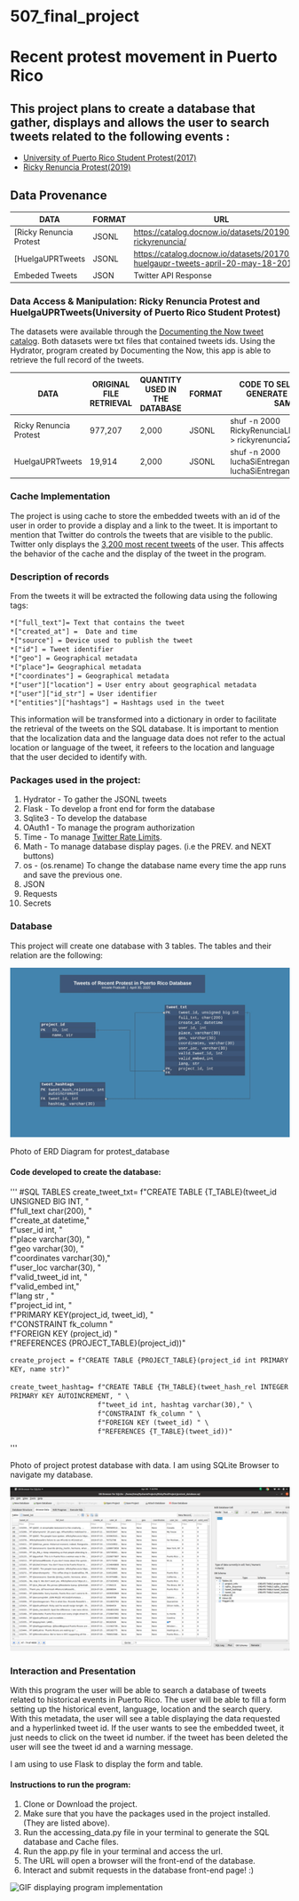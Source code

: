 # 507_final_project
# Recent protest movement in Puerto Rico

## This project plans to create a database that gather, displays and allows the user to search tweets related to the following events :
- [University of Puerto Rico Student Protest(2017)](https://catalog.docnow.io/datasets/20170519-huelgaupr-tweets-april-20-may-18-2017/)
- [Ricky Renuncia Protest(2019)](https://catalog.docnow.io/datasets/20190930-rickyrenuncia/)


## Data Provenance

|    DATA    |    FORMAT     |     URL     |
------------ | ------------- | -------------
|[Ricky Renuncia Protest | JSONL | https://catalog.docnow.io/datasets/20190930-rickyrenuncia/|
|[HuelgaUPRTweets | JSONL | https://catalog.docnow.io/datasets/20170519-huelgaupr-tweets-april-20-may-18-2017/|
|Embeded Tweets  | JSON  | Twitter API Response |

### Data Access & Manipulation: Ricky Renuncia Protest and HuelgaUPRTweets(University of Puerto Rico Student Protest)

The datasets were available through the [Documenting the Now tweet catalog](https://catalog.docnow.io/).
Both datasets were txt files that contained tweets ids.
Using the Hydrator, program created by Documenting the Now, this app is able to retrieve the full record of the tweets.

|    DATA    |    ORIGINAL FILE RETRIEVAL   |   QUANTITY USED IN THE DATABASE    |   FORMAT     | CODE TO SELECT TWEETS GENERATE A SMALLER SAMPLE |
|------------| --------------------------   | ---------------------------------- | ------------ | -------------|
|Ricky Renuncia Protest | 977,207 | 2,000 | JSONL | shuf -n 2000 RickyRenunciaLlevateJunta.jsonl > rickyrenuncia2k.jsonl |
|HuelgaUPRTweets | 19,914 | 2,000 | JSONL | shuf -n 2000 luchaSiEntregano.jsonl > luchaSiEntregano2k.jsonl |


### Cache Implementation

The project is using cache to store the embedded tweets with an id of the user in order to provide a display and a link to the tweet.
It is important to mention that Twitter do controls the tweets that are visible to the public. Twitter only displays the [3,200 most recent tweets](https://help.twitter.com/en/using-twitter/missing-tweets) of the user.
This affects the behavior of the cache and the display of the tweet in the program.

### Description of records

From the tweets it will be extracted the following data using the following tags:

    *["full_text"]= Text that contains the tweet
    *["created_at"] =  Date and time
    *["source"] = Device used to publish the tweet
    *["id"] = Tweet identifier
    *["geo"] = Geographical metadata
    *["place"]= Geographical metadata
    *["coordinates"] = Geographical metadata
    *["user"]["location"] = User entry about geographical metadata
    *["user"]["id_str"] = User identifier
    *["entities"]["hashtags"] = Hashtags used in the tweet

This information will be transformed into a dictionary in order to facilitate the retrieval of the tweets on the SQL database.
It is important to mention that the localization data and the language data does not refer to the actual location or language of the tweet, it refeers to the location and language that the user decided to identify with.

### Packages used in the project:
1. Hydrator - To gather the JSONL tweets
2. Flask - To develop a front end for form the database
3. Sqlite3 - To develop the database
4. OAuth1 - To manage the program authorization
5. Time - To manage [Twitter Rate Limits](https://developer.twitter.com/en/docs/basics/rate-limiting).
6. Math - To manage database display pages. (i.e the PREV. and NEXT buttons)
7. os - (os.rename) To change the database name every time the app runs and save the previous one.
7. JSON
8. Requests
9. Secrets

### Database
This project will create one database with 3 tables.
The tables and their relation are the following:

![Photo of project protest_database](https://github.com/irmafrat/507_final_project/blob/master/readme_images/Entity%20Relationship%20Diagram%20(UML%20Notation).jpeg)

Photo of ERD Diagram for protest_database


#### Code developed to create the database:

'''
#SQL TABLES
    create_tweet_txt= f"CREATE TABLE {T_TABLE}(tweet_id UNSIGNED BIG INT, " \
                      f"full_text char(200), " \
                      f"create_at datetime,"\
                      f"user_id int, " \
                      f"place varchar(30), " \
                      f"geo varchar(30), " \
                      f"coordinates varchar(30)," \
                      f"user_loc varchar(30), " \
                      f"valid_tweet_id int, " \
                      f"valid_embed int,"\
                      f"lang str , " \
                      f"project_id int, " \
                      f"PRIMARY KEY(project_id, tweet_id), " \
                      f"CONSTRAINT fk_column " \
                      f"FOREIGN KEY (project_id) " \
                      f"REFERENCES {PROJECT_TABLE}(project_id))"

    create_project = f"CREATE TABLE {PROJECT_TABLE}(project_id int PRIMARY KEY, name str)"

    create_tweet_hashtag= f"CREATE TABLE {TH_TABLE}(tweet_hash_rel INTEGER PRIMARY KEY AUTOINCREMENT, " \
                          f"tweet_id int, hashtag varchar(30)," \
                          f"CONSTRAINT fk_column " \
                          f"FOREIGN KEY (tweet_id) " \
                          f"REFERENCES {T_TABLE}(tweet_id))"
'''


Photo of project protest database with data. I am using SQLite Browser to navigate my database.


![Photo of project protest database with data](https://github.com/irmafrat/507_final_project/blob/master/readme_images/database.png)



### Interaction and Presentation

With this program the user will be able to search a database of tweets related to historical events in Puerto Rico.
The user will be able to fill a form setting up the historical event, language, location and the search query.
With this metadata, the user will see a table displaying the data requested and a hyperlinked tweet id.
If the user wants to see the embedded tweet, it just needs to click on the tweet id number.
if the tweet has been deleted the user will see the tweet id and a warning message.

I am using to use Flask to display the form and table.

#### Instructions to run the program:

1. Clone or Download the project.
2. Make sure that you have the packages used in the project installed. (They are listed above).
3. Run the accessing_data.py file in your terminal to generate the SQL database and Cache files.
4. Run the app.py file in your terminal and access the url.
5. The URL will open a browser will the front-end of the database.
6. Interact and submit requests in the database front-end page! :)


![GIF displaying program implementation](https://github.com/irmafrat/507_final_project/blob/master/readme_images/app_implementation_2.gif)










